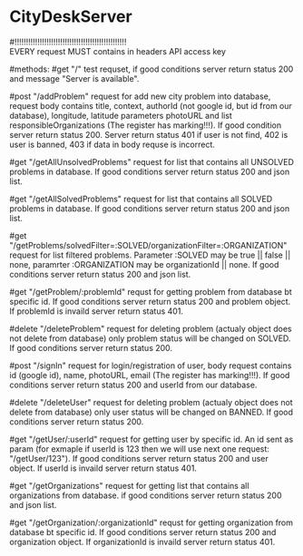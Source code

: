 # CityDeskServer

#!!!!!!!!!!!!!!!!!!!!!!!!!!!!!!!!!!!!!!!!!!!!!!!!!   
    EVERY request MUST contains in headers API access key


#methods:
#get "/" 
    test requset, if good conditions server return status 200 
    and message "Server is available".
    
#post "/addProblem"
    request for add new city problem into database, request body contains title, context, 
    authorId (not google id, but id from our database), longitude, latitude parameters 
    photoURL and list responsibleOrganizations (The register has marking!!!). 
    If good condition server return status 200. Server return status 401
    if user is not find, 402 is user is banned, 403 if data in body requse is
    incorrect.

#get "/getAllUnsolvedProblems"
    request for list that contains all UNSOLVED problems in database. 
    If good conditions server return status 200
    and json list. 

#get "/getAllSolvedProblems"
    request for list that contains all SOLVED problems in database. 
    If good conditions server return status 200
    and json list.

#get "/getProblems/solvedFilter=:SOLVED/organizationFilter=:ORGANIZATION"
    request for list filtered problems. Parameter :SOLVED may be
    true || false || none, paramrter :ORGANIZATION may be 
    organizationId || none. If good conditions server return status 200
    and json list.

#get "/getProblem/:problemId"
    requst for getting problem from database bt specific id. If good 
    conditions server return status 200 and problem object. If problemId is 
    invaild server return status 401.

#delete "/deleteProblem"
    request for deleting problem (actualy object does not delete from database)
    only problem status will be changed on SOLVED. If good conditions 
    server return status 200. 

#post "/signIn"
    request for login/registration of user, body request contains id (google id), name, 
    photoURL, email (The register has marking!!!). If good conditions server 
    return status 200 and userId from our database.
    
#delete "/deleteUser"
    request for deleting problem (actualy object does not delete from database)
    only user status will be changed on BANNED. If good conditions 
    server return status 200.

#get "/getUser/:userId"
    request for getting user by specific id. An id sent as param 
    (for exmaple if userId is 123 then we will use next one request: "/getUser/123").
    If good conditions server return status 200 and user object. If userId is invaild 
    server return status 401.

#get "/getOrganizations"
    request for getting list that contains all organizations from database.
    if good conditions server return status 200 and json list.

#get "/getOrganization/:organizationId"
    requst for getting organization from database bt specific id. If good 
    conditions server return status 200 and organization object. If organizationId is 
    invaild server return status 401.